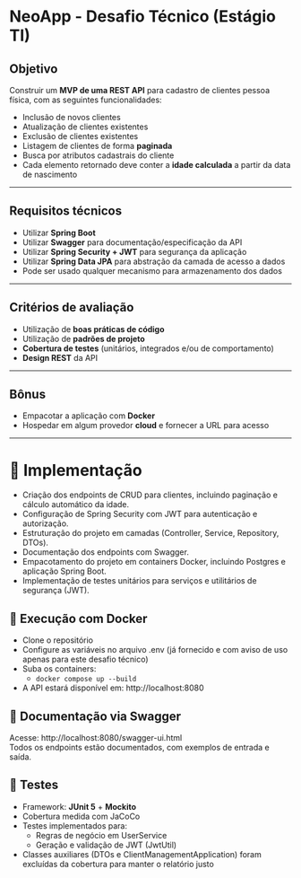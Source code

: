 # NeoApp - Desafio Técnico (Estágio TI)

## Objetivo
Construir um **MVP de uma REST API** para cadastro de clientes pessoa física, com as seguintes funcionalidades:
- Inclusão de novos clientes
- Atualização de clientes existentes
- Exclusão de clientes existentes
- Listagem de clientes de forma **paginada**
- Busca por atributos cadastrais do cliente
- Cada elemento retornado deve conter a **idade calculada** a partir da data de nascimento

---

## Requisitos técnicos
- Utilizar **Spring Boot**
- Utilizar **Swagger** para documentação/especificação da API
- Utilizar **Spring Security + JWT** para segurança da aplicação
- Utilizar **Spring Data JPA** para abstração da camada de acesso a dados
- Pode ser usado qualquer mecanismo para armazenamento dos dados

---

## Critérios de avaliação
- Utilização de **boas práticas de código**
- Utilização de **padrões de projeto**
- **Cobertura de testes** (unitários, integrados e/ou de comportamento)
- **Design REST** da API

---

## Bônus
- Empacotar a aplicação com **Docker**
- Hospedar em algum provedor **cloud** e fornecer a URL para acesso

---

# 🚀 Implementação
- Criação dos endpoints de CRUD para clientes, incluindo paginação e cálculo automático da idade. 
- Configuração de Spring Security com JWT para autenticação e autorização. 
- Estruturação do projeto em camadas (Controller, Service, Repository, DTOs). 
- Documentação dos endpoints com Swagger. 
- Empacotamento do projeto em containers Docker, incluindo Postgres e aplicação Spring Boot. 
- Implementação de testes unitários para serviços e utilitários de segurança (JWT).

## 🐳 Execução com Docker
- Clone o repositório 
- Configure as variáveis no arquivo .env (já fornecido e com aviso de uso apenas para este desafio técnico)
- Suba os containers:
  - `docker compose up --build` 
- A API estará disponível em: http://localhost:8080

## 📖 Documentação via Swagger
Acesse: http://localhost:8080/swagger-ui.html  
Todos os endpoints estão documentados, com exemplos de entrada e saída.

## 🧪 Testes
- Framework: **JUnit 5** + **Mockito** 
- Cobertura medida com JaCoCo 
- Testes implementados para:
  - Regras de negócio em UserService 
  - Geração e validação de JWT (JwtUtil)
- Classes auxiliares (DTOs e ClientManagementApplication) foram excluídas da cobertura para manter o relatório justo